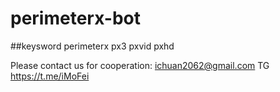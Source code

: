 # perimeterx-bot

##keysword perimeterx px3 pxvid pxhd


Please contact us for cooperation: ichuan2062@gmail.com
TG https://t.me/iMoFei
